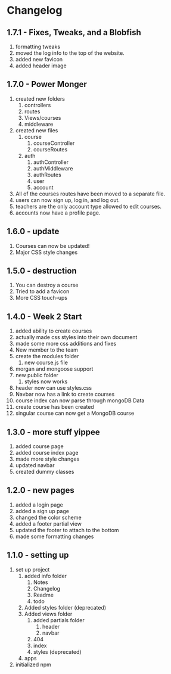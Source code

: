 # Changelog

## 1.7.1 - Fixes, Tweaks, and a Blobfish

1. formatting tweaks
2. moved the log info to the top of the website.
3. added new favicon
4. added header image

## 1.7.0 - Power Monger

1. created new folders
   1. controllers
   2. routes
   3. Views/courses
   4. middleware
2. created new files
   1. course
      1. courseController
      2. courseRoutes
   2. auth
      1. authController
      2. authMiddleware
      3. authRoutes
      4. user
      5. account
3. All of the courses routes have been moved to a separate file.
4. users can now sign up, log in, and log out.
5. teachers are the only account type allowed to edit courses.
6. accounts now have a profile page.

## 1.6.0 - update

1. Courses can now be updated!
2. Major CSS style changes

## 1.5.0 - destruction

1. You can destroy a course
2. Tried to add a favicon
3. More CSS touch-ups

## 1.4.0 - Week 2 Start

1. added ability to create courses
2. actually made css styles into their own document
3. made some more css additions and fixes
4. New member to the team
5. create the modules folder
   1. new course.js file
6. morgan and mongoose support
7. new public folder
   1. styles now works
8. header now can use styles.css
9. Navbar now has a link to create courses
10. course index can now parse through mongoDB Data
11. create course has been created
12. singular course can now get a MongoDB course

## 1.3.0 - more stuff yippee

1. added course page
2. added course index page
3. made more style changes
4. updated navbar
5. created dummy classes

## 1.2.0 - new pages

1. added a login page
2. added a sign up page
3. changed the color scheme
4. added a footer partial view
5. updated the footer to attach to the bottom
6. made some formatting changes

## 1.1.0 - setting up

1. set up project
   1. added info folder
      1. Notes
      2. Changelog
      3. Readme
      4. todo
   2. Added styles folder (deprecated)
   3. Added views folder
      1. added partials folder
         1. header
         2. navbar
      2. 404
      3. index
      4. styles (deprecated)
   4. apps
2. initialized npm
